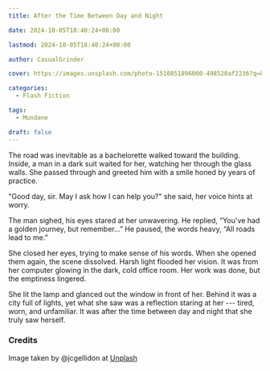 ```yaml
---
title: After the Time Between Day and Night

date: 2024-10-05T18:40:24+08:00

lastmod: 2024-10-05T18:40:24+08:00

author: CasualGrinder

cover: https://images.unsplash.com/photo-1510851896000-498520af2236?q=80&w=3269&auto=format&fit=crop&ixlib=rb-4.0.3&ixid=M3wxMjA3fDB8MHxwaG90by1wYWdlfHx8fGVufDB8fHx8fA%3D%3D

categories:
  - Flash Fiction

tags:
  - Mundane

draft: false
---
```


The road was inevitable as a bachelorette walked toward the building. Inside, a man in a dark suit waited for her, watching her through the glass walls. She passed through and greeted him with a smile honed by years of practice.

"Good day, sir. May I ask how I can help you?" she said, her voice hints at worry.

The man sighed, his eyes stared at her unwavering. He replied, ”You've had a golden journey, but remember...” He paused, the words heavy, “All roads lead to me.”

She closed her eyes, trying to make sense of his words. When she opened them again, the scene dissolved. Harsh light flooded her vision. It was from her computer glowing in the dark, cold office room. Her work was done, but the emptiness lingered.

She lit the lamp and glanced out the window in front of her. Behind it was a city full of lights, yet what she saw was a reflection staring at her --- tired, worn, and unfamiliar. It was after the time between day and night that she truly saw herself.

### Credits

Image taken by @jcgellidon at [Unplash](https://unsplash.com/@jcgellidon)
